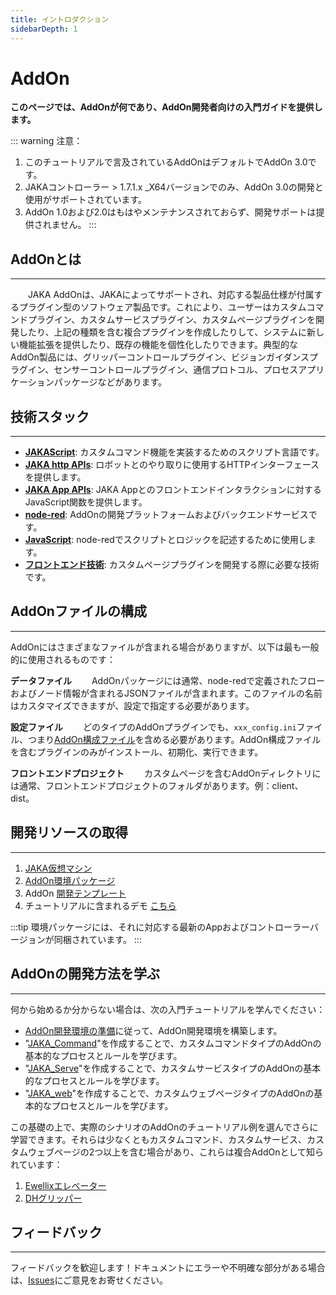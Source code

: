```yaml
---
title: イントロダクション
sidebarDepth: 1
---
```

# AddOn
**このページでは、AddOnが何であり、AddOn開発者向けの入門ガイドを提供します。**

::: warning 注意：
1. このチュートリアルで言及されているAddOnはデフォルトでAddOn 3.0です。
2. JAKAコントローラー > 1.7.1.x _X64バージョンでのみ、AddOn 3.0の開発と使用がサポートされています。
3. AddOn 1.0および2.0はもはやメンテナンスされておらず、開発サポートは提供されません。
:::


## AddOnとは
---
&emsp;&emsp;JAKA AddOnは、JAKAによってサポートされ、対応する製品仕様が付属するプラグイン型のソフトウェア製品です。これにより、ユーザーはカスタムコマンドプラグイン、カスタムサービスプラグイン、カスタムページプラグインを開発したり、上記の種類を含む複合プラグインを作成したりして、システムに新しい機能拡張を提供したり、既存の機能を個性化したりできます。典型的なAddOn製品には、グリッパーコントロールプラグイン、ビジョンガイダンスプラグイン、センサーコントロールプラグイン、通信プロトコル、プロセスアプリケーションパッケージなどがあります。

## 技術スタック
---
- [**JAKAScript**](/ja/guide/jks.html): カスタムコマンド機能を実装するためのスクリプト言語です。
- [**JAKA http APIs**](https://console-docs.apipost.cn/preview/4799a89c0be775ce/48bff16c603e4a42): ロボットとのやり取りに使用するHTTPインターフェースを提供します。
- [**JAKA App APIs**](/ja/guide/addOn/AppAPI.html): JAKA Appとのフロントエンドインタラクションに対するJavaScript関数を提供します。
- [**node-red**](https://nodered.org/docs/): AddOnの開発プラットフォームおよびバックエンドサービスです。
- [**JavaScript**](https://developer.mozilla.org/zh-CN/docs/Learn/JavaScript): node-redでスクリプトとロジックを記述するために使用します。
- [**フロントエンド技術**](https://web.dev/learn/html/): カスタムページプラグインを開発する際に必要な技術です。

## AddOnファイルの構成
---
AddOnにはさまざまなファイルが含まれる場合がありますが、以下は最も一般的に使用されるものです：

**データファイル**
&emsp;&emsp;AddOnパッケージには通常、node-redで定義されたフローおよびノード情報が含まれるJSONファイルが含まれます。このファイルの名前はカスタマイズできますが、設定で指定する必要があります。

**設定ファイル**
&emsp;&emsp;どのタイプのAddOnプラグインでも、`xxx_config.ini`ファイル、つまり[AddOn構成ファイル](/ja/guide/addOn/iniConfig)を含める必要があります。AddOn構成ファイルを含むプラグインのみがインストール、初期化、実行できます。

**フロントエンドプロジェクト**
&emsp;&emsp;カスタムページを含むAddOnディレクトリには通常、フロントエンドプロジェクトのフォルダがあります。例：client、dist。

## 開発リソースの取得
---

1. [JAKA仮想マシン](https://github.com/JakaCobot/JAKASim)
2. [AddOn環境パッケージ](https://github.com/JakaCobot/jaka_addon_kit/releases)
3. AddOn [開発テンプレート](https://github.com/JakaCobot/jaka_addon_kit)
4. チュートリアルに含まれるデモ [こちら](https://github.com/JakaCobot/jaka_addon_kit)

:::tip
環境パッケージには、それに対応する最新のAppおよびコントローラーバージョンが同梱されています。
:::

## AddOnの開発方法を学ぶ
---

何から始めるか分からない場合は、次の入門チュートリアルを学んでください：

* [AddOn開発環境の準備](./environment.md)に従って、AddOn開発環境を構築します。
* "[JAKA_Command](./JAKA_Command.md)"を作成することで、カスタムコマンドタイプのAddOnの基本的なプロセスとルールを学びます。
* "[JAKA_Serve](./JAKA_Serve.md)"を作成することで、カスタムサービスタイプのAddOnの基本的なプロセスとルールを学びます。
* "[JAKA_web](./JAKA_web.md)"を作成することで、カスタムウェブページタイプのAddOnの基本的なプロセスとルールを学びます。

この基礎の上で、実際のシナリオのAddOnのチュートリアル例を選んでさらに学習できます。それらは少なくともカスタムコマンド、カスタムサービス、カスタムウェブページの2つ以上を含む場合があり、これらは複合AddOnとして知られています：
<!-- デモコンテンツは確認が必要です。現在はカスタムコマンドブロックの詳細のみ提供されていますか？ -->
1. [Ewellixエレベーター]()
2. [DHグリッパー]()

<!-- todo グリッパー、エレベーター、ビジョンなど、各種のシナリオをカバーするさらなるチュートリアルを追加してください。 -->

## フィードバック
---

フィードバックを歓迎します！ドキュメントにエラーや不明確な部分がある場合は、[Issues](https://github.com/JakaCobot/JakaCobot.github.io/issues)にご意見をお寄せください。
<!-- addonkitのリポジトリへのリンクとこのドキュメントのリンクを提供します -->